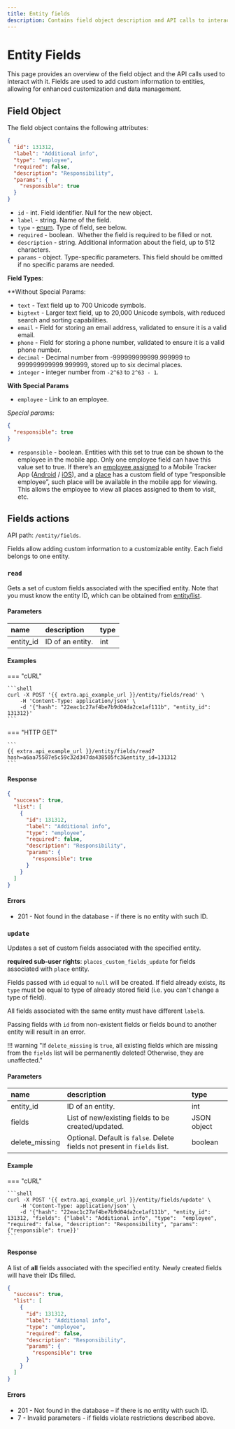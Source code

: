 ```yaml
---
title: Entity fields
description: Contains field object description and API calls to interact with it.
---
```


# Entity Fields

This page provides an overview of the field object and the API calls used to interact with it. Fields are used to add custom information to entities, allowing for enhanced customization and data management.


## Field Object

The field object contains the following attributes:

```json
{
  "id": 131312,
  "label": "Additional info",
  "type": "employee",
  "required": false,
  "description": "Responsibility",
  "params": {
    "responsible": true
  }
}
```

* `id` - int. Field identifier. Null for the new object.
* `label` -  string. Name of the field.
* `type` - [enum](../../../getting-started/introduction.md#data-types). Type of field, see below.
* `required` - boolean.  Whether the field is required to be filled or not.
* `description` - string. Additional information about the field, up to 512 characters.
* `params` - object. Type-specific parameters. This field should be omitted if no specific params are needed.

**Field Types**:

**Without Special Params:

* `text` - Text field up to 700 Unicode symbols.
* `bigtext` - Larger text field, up to 20,000 Unicode symbols, with reduced search and sorting capabilities.
* `email` - Field for storing an email address, validated to ensure it is a valid email.
* `phone` - Field for storing a phone number, validated to ensure it is a valid phone number.
* `decimal` - Decimal number from -999999999999.999999 to 999999999999.999999, stored up to six decimal places.
* `integer` - integer number from `-2^63` to `2^63 - 1`.

**With Special Params**

* `employee` - Link to an employee.

*Special params:*

```json
{
  "responsible": true
}
```

- `responsible` - boolean. Entities with this set to true can be shown to the employee in the mobile app. Only one employee field can have this value set to true. If there’s an [employee assigned](../../tracking/tracker/employee.md#assign) to a Mobile Tracker App ([Android](https://play.google.com/store/apps/details?id=com.navixy.xgps.tracker&hl=ru) / [iOS](https://apps.apple.com/us/app/x-gps-tracker/id802887190)), and a [place](../../field_service/place/index.md) has a custom field of type “responsible employee”, such place will be available in the mobile app for viewing. This allows the employee to view all places assigned to them to visit, etc.

## Fields actions

API path: `/entity/fields`.

Fields allow adding custom information to a customizable entity. Each field belongs to one entity.

### `read`

Gets a set of custom fields associated with the specified entity. Note that you must know the entity ID, which can be obtained from [entity/list](index.md#list).

#### Parameters

| name      | description      | type |
|:----------|:-----------------|:-----|
| entity_id | ID of an entity. | int  |

#### Examples

=== "cURL"

    ```shell
    curl -X POST '{{ extra.api_example_url }}/entity/fields/read' \
        -H 'Content-Type: application/json' \
        -d '{"hash": "22eac1c27af4be7b9d04da2ce1af111b", "entity_id": 131312}'
    ```

=== "HTTP GET"

    ```
    {{ extra.api_example_url }}/entity/fields/read?hash=a6aa75587e5c59c32d347da438505fc3&entity_id=131312
    ```

#### Response

```json
{
  "success": true,
  "list": [
    {
      "id": 131312,
      "label": "Additional info",
      "type": "employee",
      "required": false,
      "description": "Responsibility",
      "params": {
        "responsible": true
      }
    }
  ]
}
```

#### Errors

* 201 - Not found in the database - if there is no entity with such ID.


### `update`

Updates a set of custom fields associated with the specified entity.

**required sub-user rights**: `places_custom_fields_update` for fields associated with `place` entity.

Fields passed with `id` equal to `null` will be created. If field already exists, its `type` must be equal to type of
already stored field (i.e. you can't change a type of field).

All fields associated with the same entity must have different `label`s.

Passing fields with `id` from non-existent fields or fields bound to another entity will result in an error.

!!! warning "If `delete_missing` is `true`, all existing fields which are missing from the `fields` list will be permanently deleted! Otherwise, they are unaffected."

#### Parameters

| name           | description                                                               | type        |
|:---------------|:--------------------------------------------------------------------------|:------------|
| entity_id      | ID of an entity.                                                          | int         |
| fields         | List of new/existing fields to be created/updated.                        | JSON object |
| delete_missing | Optional. Default is `false`. Delete fields not present in `fields` list. | boolean     |

#### Example

=== "cURL"

    ```shell
    curl -X POST '{{ extra.api_example_url }}/entity/fields/update' \
        -H 'Content-Type: application/json' \
        -d '{"hash": "22eac1c27af4be7b9d04da2ce1af111b", "entity_id": 131312, "fields": {"label": "Additional info", "type":  "employee", "required": false, "description": "Responsibility", "params": {"responsible": true}}'
    ```

#### Response

A list of **all** fields associated with the specified entity. Newly created fields will have their IDs filled.

```json
{
  "success": true,
  "list": [
    {
      "id": 131312,
      "label": "Additional info",
      "type": "employee",
      "required": false,
      "description": "Responsibility",
      "params": {
        "responsible": true
      }
    }
  ]
}
```

#### Errors

* 201 - Not found in the database – if there is no entity with such ID.
* 7 - Invalid parameters - if fields violate restrictions described above.
